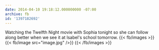 ```yaml
---
date: 2014-04-10 19:18:12.000000000 -07:00
archive: fb
id: '1397182692'
---
```


Watching the Twelfth Night movie with Sophia tonight so she can follow along better when we see it at Isabel's school tomorrow.
{{< fb/images >}}
{{< fb/image src="image.jpg" />}}
{{< /fb/images >}}
